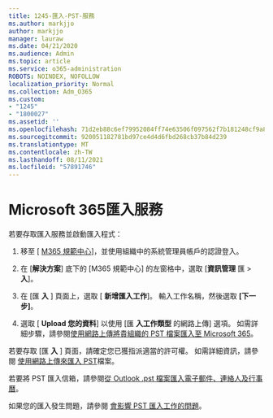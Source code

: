 ```yaml
---
title: 1245-匯入-PST-服務
ms.author: markjjo
author: markjjo
manager: lauraw
ms.date: 04/21/2020
ms.audience: Admin
ms.topic: article
ms.service: o365-administration
ROBOTS: NOINDEX, NOFOLLOW
localization_priority: Normal
ms.collection: Adm_O365
ms.custom:
- "1245"
- "1800027"
ms.assetid: ''
ms.openlocfilehash: 71d2eb88c6ef79952084ff74e63506f097562f7b181248cf9a83ddc56dbffb2a
ms.sourcegitcommit: 920051182781bd97ce4d4d6fbd268cb37b84d239
ms.translationtype: MT
ms.contentlocale: zh-TW
ms.lasthandoff: 08/11/2021
ms.locfileid: "57891746"
---
```

# <a name="microsoft-365-import-service"></a>Microsoft 365匯入服務

若要存取匯入服務並啟動匯入程式：

1. 移至 [ [M365 規範中心](https://compliance.microsoft.com/)]，並使用組織中的系統管理員帳戶的認證登入。

1. 在 [**解決方案**] 底下的 [M365 規範中心] 的左窗格中，選取 [**資訊管理** 匯  >  **入**]。

1. 在 [匯 **入** ] 頁面上，選取 [ **新增匯入工作**]。 輸入工作名稱，然後選取 **[下一步]**。

1. 選取 [ **Upload 您的資料**] 以使用 [匯 **入工作類型** 的網路上傳] 選項。 如需詳細步驟，請參閱[使用網路上傳將貴組織的 PST 檔案匯入至 Microsoft 365](https://docs.microsoft.com/compliance/use-network-upload-to-import-pst-files)。

若要存取 [匯 **入** ] 頁面，請確定您已獲指派適當的許可權。 如需詳細資訊，請參閱 [使用網路上傳來匯入 PST](https://docs.microsoft.com/microsoft-365/compliance/importing-pst-files-to-office-365#using-network-upload-to-import-pst-files)檔案。

若要將 PST 匯入信箱，請參閱[從 Outlook .pst 檔案匯入電子郵件、連絡人及行事曆](https://support.office.com/article/import-email-contacts-and-calendar-from-an-outlook-pst-file-431a8e9a-f99f-4d5f-ae48-ded54b3440ac)。

如果您的匯入發生問題，請參閱 [會影響 PST 匯入工作的問題](https://docs.microsoft.com/office365/troubleshoot/pst-import-service/issues-with-pst-import-job)。

